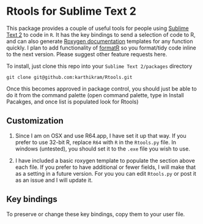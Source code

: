 # Rtools for Sublime Text 2
This package provides a couple of useful tools for people using [Sublime Text 2](http://www.sublimetext.com/) to code in `R`. It has the key bindings to send a selection of code to R, and can also generate [Roxygen documentation](http://cran.r-project.org/package=roxygen2
) templates for any function quickly.
I plan to add functionality of [formatR](http://cran.r-project.org/package=formatR
) so you format/tidy code inline to the next version. Please suggest other feature requests here.

To install, just clone this repo into your `Sublime Text 2/packages` directory

```
git clone git@github.com:karthikram/Rtools.git
```

Once this becomes approved in package control, you should just be able to do it from the command palette (open command palette, type in Install Pacakges, and once list is populated look for Rtools)

## Customization

1. Since I am on OSX and use R64.app, I have set it up that way. If you prefer to use 32-bit R, replace `R64` with `R` in the `Rtools.py` file. In windows (untested), you should set it to the `.exe` file you wish to use.

2. I have included a basic roxygen template to populate the section above each file. If you prefer to have additional or fewer fields, I will make that as a setting in a future version. For you you can edit `Rtools.py` or post it as an issue and I will update it.

## Key bindings

To preserve or change these key bindings, copy them to your user file.


